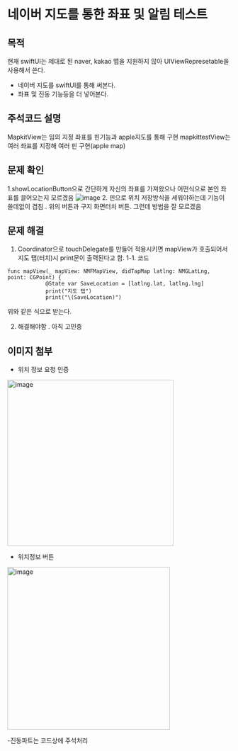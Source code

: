 # 네이버 지도를 통한 좌표 및 알림 테스트

## 목적
현재 swiftUI는 제대로 된 naver, kakao 맵을 지원하지 않아 UIViewRepresetable을 사용해서 쓴다.

- 네이버 지도를 swiftUI를 통해 써본다.
- 좌표 및 진동 기능등을 더 넣어본다.

## 주석코드 설명
MapkitView는 임의 지정 좌표를 핀기능과 apple지도를 통해 구현
mapkittestView는 여러 좌표를 지정해 여러 핀 구현(apple map)


## 문제 확인
1.showLocationButton으로 간단하게 자신의 좌표를 가져왔으나 어떤식으로 본인 좌표를 끌어오는지 모르겠음
![image](https://user-images.githubusercontent.com/78361650/162695826-2e552196-6f27-496e-8cdb-52af413262e1.png)
2. 핀으로 위치 저장방식을 세워야하는데 기능이 쓸데없이 겹침 . 위의 버튼과 구지 화면터치 버튼. 그런데 방법을 잘 모르겠음


## 문제 해결
1. Coordinator으로 touchDelegate를 만들어 적용시키면 mapView가 호출되어서 지도 탭(터치)시 print문이 출력된다고 함.
1-1. 코드
```
func mapView(_ mapView: NMFMapView, didTapMap latlng: NMGLatLng, point: CGPoint) {
            @State var SaveLocation = [latlng.lat, latlng.lng]
            print("지도 탭")
            print("\(SaveLocation)")

```
위와 같은 식으로 받는다.

2. 해결해야함 . 아직 고민중


## 이미지 첨부


- 위치 정보 요청 인증
<img width="375" alt="image" src="https://user-images.githubusercontent.com/78361650/162164193-b8d14377-5d9f-4cad-ad4b-977f3b81be2e.png">

- 위치정보 버튼 
<img width="367" alt="image" src="https://user-images.githubusercontent.com/78361650/162164323-f8cbdbd3-888e-44eb-a85d-5aaf67c35e67.png">

-진동파트는 코드상에 주석처리
